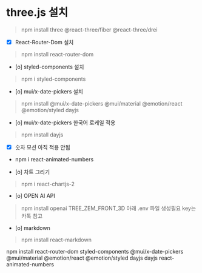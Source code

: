# three.js 설치

> npm install three @react-three/fiber @react-three/drei


- [x] React-Router-Dom 설치 
> npm install react-router-dom

- [o] styled-components 설치
> npm i styled-components 

- [o] mui/x-date-pickers 설치
> npm install @mui/x-date-pickers @mui/material @emotion/react @emotion/styled dayjs
- [o] mui/x-date-pickers 한국어 로케일 적용
> npm install dayjs

- [x] 숫자 모션 아직 적용 안됨
- npm i react-animated-numbers


- [o] 차트 그리기
> npm i react-chartjs-2
- [o] OPEN AI API
> npm install openai
TREE_ZEM_FRONT_3D 아래 .env 파일 생성필요 key는 카톡 참고
- [o] markdown
> npm install react-markdown

npm install react-router-dom styled-components @mui/x-date-pickers @mui/material @emotion/react @emotion/styled dayjs dayjs react-animated-numbers